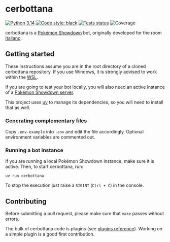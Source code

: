 # cerbottana

[![Python 3.14](https://img.shields.io/badge/python-3.14-blue.svg)](https://www.python.org/downloads/)
[![Code style: black](https://img.shields.io/badge/code%20style-black-000000.svg)](https://github.com/psf/black)
[![Tests status](https://img.shields.io/github/actions/workflow/status/Parnassius/cerbottana/ci-cd.yml?branch=main&label=tests)](https://github.com/Parnassius/cerbottana/actions/workflows/ci-cd.yml)
![Coverage](https://img.shields.io/endpoint?url=https%3A%2F%2Fraw.githubusercontent.com%2FParnassius%2Fcerbottana%2Fcoverage-badge%2Fcoverage-badge.json)

cerbottana is a [Pokémon Showdown](https://play.pokemonshowdown.com/) bot, originally developed for the room [Italiano](https://play.pokemonshowdown.com/italiano).

## Getting started

These instructions assume you are in the root directory of a cloned cerbottana repository. If you use Windows, it is strongly advised to work within the [WSL](https://docs.microsoft.com/en-us/windows/wsl).

If you are going to test your bot locally, you will also need an active instance of a [Pokémon Showdown server](https://github.com/smogon/pokemon-showdown).

This project uses [uv](https://docs.astral.sh/uv/) to manage its dependencies, so you will need to install that as well.

### Generating complementary files

Copy `.env-example` into `.env` and edit the file accordingly. Optional environment variables are commented out.

### Running a bot instance

If you are running a local Pokémon Showdown instance, make sure it is active. Then, to start cerbottana, run:

    uv run cerbottana

To stop the execution just raise a `SIGINT` (`Ctrl + C`) in the console.

## Contributing

Before submitting a pull request, please make sure that `make` passes without errors.

The bulk of cerbottana code is plugins (see [plugins reference](src/cerbottana/plugins/README.md)). Working on a simple plugin is a good first contribution.
